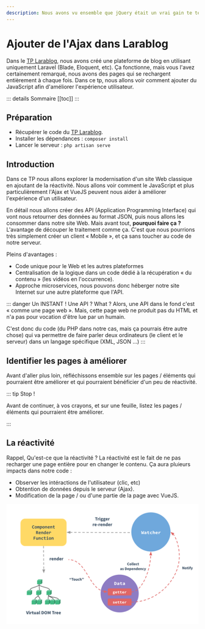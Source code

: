 ```yaml
---
description: Nous avons vu ensemble que jQuery était un vrai gain te temps et de ligne en termes d'écriture de JavaScript. Même si celui-ci n'est plus « aussi obligatoire » / « courant » qu'il y a quelques années ; celui-ci reste quand même un incontournable que vous devez au moins connaitre.
---
```


# Ajouter de l'Ajax dans Larablog

Dans le [TP Larablog](../laravel/larablog.md), nous avons créé une plateforme de blog en utilisant uniquement Laravel (Blade, Eloquent, etc). Ça fonctionne, mais vous l'avez certainement remarqué, nous avons des pages qui se rechargent entièrement à chaque fois. Dans ce tp, nous allons voir comment ajouter du JavaScript afin d'améliorer l'expérience utilisateur.

::: details Sommaire
[[toc]]
:::

## Préparation

- Récupérer le code du [TP Larablog](../laravel/larablog.md).
- Installer les dépendances : `composer install`
- Lancer le serveur : `php artisan serve`

## Introduction

Dans ce TP nous allons explorer la modernisation d'un site Web classique en ajoutant de la réactivité. Nous allons voir comment le JavaScript et plus particulièrement l'Ajax et VueJS peuvent nous aider à améliorer l'expérience d'un utilisateur.

En détail nous allons créer des API (Application Programming Interface) qui vont nous retourner des données au format JSON, puis nous allons les consommer dans notre site Web. Mais avant tout, **pourquoi faire ça ?** L'avantage de découper le traitement comme ça. C'est que nous pourrions très simplement créer un client « Mobile », et ça sans toucher au code de notre serveur. 

Pleins d'avantages :

- Code unique pour le Web et les autres plateformes
- Centralisation de la logique dans un code dédié à la récupération « du contenu » (les vidéos en l'occurrence).
- Approche microservices, nous pouvons donc héberger notre site Internet sur une autre plateforme que l'API.

::: danger Un INSTANT !
Une API ? What ? Alors, une API dans le fond c'est « comme une page web ». Mais, cette page web ne produit pas du HTML et n'a pas pour vocation d'être lue par un humain.

C'est donc du code (du PHP dans notre cas, mais ça pourrais être autre chose) qui va permettre de faire parler deux ordinateurs (le client et le serveur) dans un langage spécifique (XML, JSON …)
:::

## Identifier les pages à améliorer

Avant d'aller plus loin, réfléchissons ensemble sur les pages / éléments qui pourraient être améliorer et qui pourraient bénéficier d'un peu de réactivité.

::: tip Stop !  

Avant de continuer, à vos crayons, et sur une feuille, listez les pages / éléments qui pourraient être améliorer.

:::

## La réactivité

Rappel, Qu'est-ce que la réactivité ? La réactivité est le fait de ne pas recharger une page entière pour en changer le contenu. Ça aura pluieurs impacts dans notre code :

- Observer les intéractions de l'utilisateur (clic, etc)
- Obtention de données depuis le serveur (Ajax).
- Modification de la page / ou d'une partie de la page avec VueJS.

![Schéma de la réactivité](./res/data.png)

